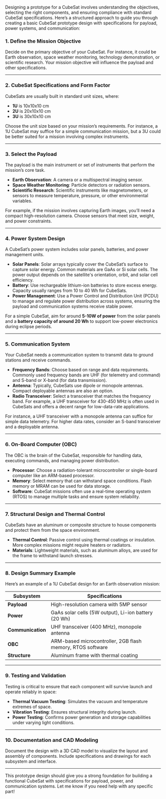Designing a prototype for a CubeSat involves understanding the objectives, selecting the right components, and ensuring compliance with standard CubeSat specifications. Here’s a structured approach to guide you through creating a basic CubeSat prototype design with specifications for payload, power systems, and communication:

### 1. Define the Mission Objective
Decide on the primary objective of your CubeSat. For instance, it could be Earth observation, space weather monitoring, technology demonstration, or scientific research. Your mission objective will influence the payload and other specifications.

---

### 2. CubeSat Specifications and Form Factor
CubeSats are usually built in standard unit sizes, where:
- **1U** is 10x10x10 cm
- **2U** is 20x10x10 cm
- **3U** is 30x10x10 cm

Choose the unit size based on your mission’s requirements. For instance, a 1U CubeSat may suffice for a simple communication mission, but a 3U could be better suited for a mission involving complex instruments.

---

### 3. Select the Payload
The payload is the main instrument or set of instruments that perform the mission’s core task.

- **Earth Observation**: A camera or a multispectral imaging sensor.
- **Space Weather Monitoring**: Particle detectors or radiation sensors.
- **Scientific Research**: Scientific instruments like magnetometers, or sensors to measure temperature, pressure, or other environmental variables.

For example, if the mission involves capturing Earth images, you’ll need a compact high-resolution camera. Choose sensors that meet size, weight, and power constraints.

---

### 4. Power System Design
A CubeSat’s power system includes solar panels, batteries, and power management units.

- **Solar Panels**: Solar arrays typically cover the CubeSat’s surface to capture solar energy. Common materials are GaAs or Si solar cells. The power output depends on the satellite's orientation, orbit, and solar cell efficiency.
- **Battery**: Use rechargeable lithium-ion batteries to store excess energy. Capacity usually ranges from 10 to 40 Wh for CubeSats.
- **Power Management**: Use a Power Control and Distribution Unit (PCDU) to manage and regulate power distribution across systems, ensuring the payload and communication systems receive stable power.

For a simple CubeSat, aim for around **5-10W of power** from the solar panels and a **battery capacity of around 20 Wh** to support low-power electronics during eclipse periods.

---

### 5. Communication System
Your CubeSat needs a communication system to transmit data to ground stations and receive commands.

- **Frequency Bands**: Choose based on range and data requirements. Commonly used frequency bands are UHF (for telemetry and command) and S-band or X-band (for data transmission).
- **Antenna**: Typically, CubeSats use dipole or monopole antennas. Compact deployable antennas are also an option.
- **Radio Transceiver**: Select a transceiver that matches the frequency band. For example, a UHF transceiver for 430-450 MHz is often used in CubeSats and offers a decent range for low-data-rate applications.

For instance, a UHF transceiver with a monopole antenna can suffice for simple data telemetry. For higher data rates, consider an S-band transceiver and a deployable antenna.

---

### 6. On-Board Computer (OBC)
The OBC is the brain of the CubeSat, responsible for handling data, executing commands, and managing power distribution.

- **Processor**: Choose a radiation-tolerant microcontroller or single-board computer like an ARM-based processor.
- **Memory**: Select memory that can withstand space conditions. Flash memory or MRAM can be used for data storage.
- **Software**: CubeSat missions often use a real-time operating system (RTOS) to manage multiple tasks and ensure system reliability.

---

### 7. Structural Design and Thermal Control
CubeSats have an aluminum or composite structure to house components and protect them from the space environment.

- **Thermal Control**: Passive control using thermal coatings or insulation. More complex missions might require heaters or radiators.
- **Materials**: Lightweight materials, such as aluminum alloys, are used for the frame to withstand launch stresses.

---

### 8. Design Summary Example
Here’s an example of a 1U CubeSat design for an Earth observation mission:

| Subsystem      | Specifications                                                 |
|----------------|----------------------------------------------------------------|
| **Payload**    | High-resolution camera with 5MP sensor                         |
| **Power**      | GaAs solar cells (5W output), Li-ion battery (20 Wh)           |
| **Communication** | UHF transceiver (400 MHz), monopole antenna                  |
| **OBC**        | ARM-based microcontroller, 2GB flash memory, RTOS software     |
| **Structure**  | Aluminum frame with thermal coating                            |

---

### 9. Testing and Validation
Testing is critical to ensure that each component will survive launch and operate reliably in space:

- **Thermal Vacuum Testing**: Simulates the vacuum and temperature extremes of space.
- **Vibration Testing**: Ensures structural integrity during launch.
- **Power Testing**: Confirms power generation and storage capabilities under varying light conditions.

---

### 10. Documentation and CAD Modeling
Document the design with a 3D CAD model to visualize the layout and assembly of components. Include specifications and drawings for each subsystem and interface.

---

This prototype design should give you a strong foundation for building a functional CubeSat with specifications for payload, power, and communication systems. Let me know if you need help with any specific part!